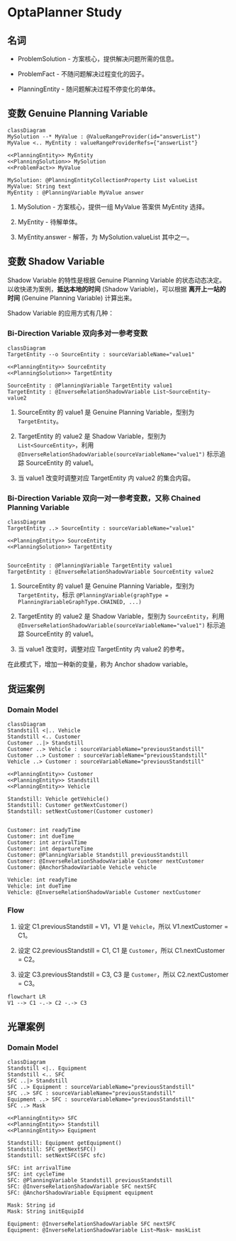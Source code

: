 OptaPlanner Study
===

## 名词

* ProblemSolution - 方案核心，提供解决问题所需的信息。

* ProblemFact - 不随问题解决过程变化的因子。

* PlanningEntity - 随问题解决过程不停变化的单体。


## 变数 Genuine Planning Variable

```mermaid
classDiagram
MySolution --* MyValue : @ValueRangeProvider(id="answerList")
MyValue <.. MyEntity : valueRangeProviderRefs={"answerList"}

<<PlanningEntity>> MyEntity
<<PlanningSolution>> MySolution
<<ProblemFact>> MyValue

MySolution: @PlanningEntityCollectionProperty List valueList
MyValue: String text
MyEntity : @PlanningVariable MyValue answer
```

1. MySolution - 方案核心，提供一组 MyValue 答案供 MyEntity 选择。

2. MyEntity - 待解单体。

3. MyEntity.answer - 解答，为 MySolution.valueList 其中之一。 


## 变数 Shadow Variable
Shadow Variable 的特性是根据 Genuine Planning Variable 的状态动态决定。以收快递为案例，__抵达本地的时间__ (Shadow Variable)，可以根据 __离开上一站的时间__ (Genuine Planning Variable) 计算出来。

Shadow Variable 的应用方式有几种：

### Bi-Direction Variable 双向多对一参考变数

```mermaid
classDiagram
TargetEntity --o SourceEntity : sourceVariableName="value1"

<<PlanningEntity>> SourceEntity
<<PlanningSolution>> TargetEntity

SourceEntity : @PlanningVariable TargetEntity value1
TargetEntity : @InverseRelationShadowVariable List~SourceEntity~ value2
```

1. SourceEntity 的 value1 是 Genuine Planning Variable，型别为 `TargetEntity`。

2. TargetEntity 的 value2 是 Shadow Variable，型别为 `List<SourceEntity>`，利用 `@InverseRelationShadowVariable(sourceVariableName="value1")` 标示追踪 SourceEntity 的 value1。

3. 当 value1 改变时调整对应 TargetEntity 内 value2 的集合内容。

### Bi-Direction Variable 双向一对一参考变数，又称 Chained Planning Variable

```mermaid
classDiagram
TargetEntity ..> SourceEntity : sourceVariableName="value1"

<<PlanningEntity>> SourceEntity
<<PlanningSolution>> TargetEntity


SourceEntity : @PlanningVariable TargetEntity value1
TargetEntity : @InverseRelationShadowVariable SourceEntity value2
```


1. SourceEntity 的 value1 是 Genuine Planning Variable，型别为 `TargetEntity`，标示 `@PlanningVariable(graphType = PlanningVariableGraphType.CHAINED, ...)`

2. TargetEntity 的 value2 是 Shadow Variable，型别为 `SourceEntity`，利用 `@InverseRelationShadowVariable(sourceVariableName="value1")` 标示追踪 SourceEntity 的 value1。

3. 当 value1 改变时，调整对应 TargetEntity 内 value2 的参考。

在此模式下，增加一种新的变量，称为 Anchor shadow variable。


## 货运案例

### Domain Model

```mermaid
classDiagram
Standstill <|.. Vehicle
Standstill <.. Customer
Customer ..|> Standstill
Customer ..> Vehicle : sourceVariableName="previousStandstill"
Customer ..> Customer : sourceVariableName="previousStandstill"
Vehicle ..> Customer : sourceVariableName="previousStandstill"

<<PlanningEntity>> Customer
<<PlanningEntity>> Standstill
<<PlanningEntity>> Vehicle

Standstill: Vehicle getVehicle()
Standstill: Customer getNextCustomer()
Standstill: setNextCustomer(Customer customer)


Customer: int readyTime
Customer: int dueTime
Customer: int arrivalTime
Customer: int departureTime
Customer: @PlanningVariable Standstill previousStandstill
Customer: @InverseRelationShadowVariable Customer nextCustomer
Customer: @AnchorShadowVariable Vehicle vehicle

Vehicle: int readyTime
Vehicle: int dueTime
Vehicle: @InverseRelationShadowVariable Customer nextCustomer
```

### Flow

1. 设定 C1.previousStandstill = V1，V1 是 `Vehicle`，所以 V1.nextCustomer = C1。

2. 设定 C2.previousStandstill = C1, C1 是 `Customer`，所以 C1.nextCustomer = C2。
   
2. 设定 C3.previousStandstill = C3, C3 是 `Customer`，所以 C2.nextCustomer = C3。

```mermaid
flowchart LR
V1 --> C1 -.-> C2 -.-> C3
```

## 光罩案例

### Domain Model

```mermaid
classDiagram
Standstill <|.. Equipment
Standstill <.. SFC
SFC ..|> Standstill
SFC ..> Equipment : sourceVariableName="previousStandstill"
SFC ..> SFC : sourceVariableName="previousStandstill"
Equipment ..> SFC : sourceVariableName="previousStandstill"
SFC ..> Mask

<<PlanningEntity>> SFC
<<PlanningEntity>> Standstill
<<PlanningEntity>> Equipment

Standstill: Equipment getEquipment()
Standstill: SFC getNextSFC()
Standstill: setNextSFC(SFC sfc)

SFC: int arrivalTime
SFC: int cycleTime
SFC: @PlanningVariable Standstill previousStandstill
SFC: @InverseRelationShadowVariable SFC nextSFC
SFC: @AnchorShadowVariable Equipment equipment

Mask: String id
Mask: String initEquipId

Equipment: @InverseRelationShadowVariable SFC nextSFC
Equipment: @InverseRelationShadowVariable List~Mask~ maskList
```
